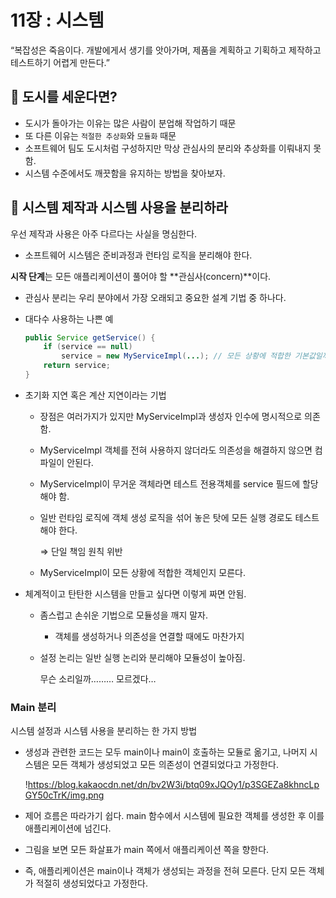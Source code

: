 # 11장 : 시스템
“복잡성은 죽음이다. 개발에게서 생기를 앗아가며, 제품을 계획하고 기획하고
제작하고 테스트하기 어렵게 만든다.”

## 📌 도시를 세운다면?
- 도시가 돌아가는 이유는 많은 사람이 분업해 작업하기 때문
- 또 다른 이유는 `적절한 추상화`와 `모듈화` 때문
- 소프트웨어 팀도 도시처럼 구성하지만 막상 관심사의 분리와 추상화를 이뤄내지 못함.
- 시스템 수준에서도 깨끗함을 유지하는 방법을 찾아보자.

## 📌 시스템 제작과 시스템 사용을 분리하라

우선 제작과 사용은 아주 다르다는 사실을 명심한다.

- 소프트웨어 시스템은 준비과정과 런타임 로직을 분리해야 한다.

**시작 단계**는 모든 애플리케이션이 풀어야 할 **관심사(concern)**이다.

- 관심사 분리는 우리 분야에서 가장 오래되고 중요한 설계 기법 중 하나다.
- 대다수 사용하는 나쁜 예
    
    ```java
    public Service getService() {
    	if (service == null)
    		service = new MyServiceImpl(...); // 모든 상황에 적합한 기본값일까?
    	return service;
    }
    ```
    
- 초기화 지연 혹은 계산 지연이라는 기법
    - 장점은 여러가지가 있지만 MyServiceImpl과 생성자 인수에 명시적으로 의존함.
    - MyServiceImpl 객체를 전혀 사용하지 않더라도 의존성을 해결하지 않으면 컴파일이 안된다.
    - MyServiceImpl이 무거운 객체라면 테스트 전용객체를 service 필드에 할당해야 함.
    - 일반 런타임 로직에 객체 생성 로직을 섞어 놓은 탓에 모든 실행 경로도 테스트해야 한다.
        
        ⇒ 단일 책임 원칙 위반
        
    - MyServiceImpl이 모든 상황에 적합한 객체인지 모른다.
- 체계적이고 탄탄한 시스템을 만들고 싶다면 이렇게 짜면 안됨.
    - 좀스럽고 손쉬운 기법으로 모듈성을 깨지 말자.
        - 객체를 생성하거나 의존성을 연결할 때에도 마찬가지
    - 설정 논리는 일반 실행 논리와 분리해야 모듈성이 높아짐.
        
        무슨 소리일까……… 모르겠다…
        

### Main 분리
시스템 설정과 시스템 사용을 분리하는 한 가지 방법

- 생성과 관련한 코드는 모두 main이나 main이 호출하는 모듈로 옮기고, 나머지 시스템은 모든 객체가 생성되었고 모든 의존성이 연결되었다고 가정한다.
    
    !https://blog.kakaocdn.net/dn/bv2W3i/btq09xJQOy1/p3SGEZa8khncLpGY50cTrK/img.png
    
- 제어 흐름은 따라가기 쉽다. main 함수에서 시스템에 필요한 객체를 생성한 후 이를 애플리케이션에 넘긴다.
- 그림을 보면 모든 화살표가 main 쪽에서 애플리케이션 쪽을 향한다.
- 즉, 애플리케이션은 main이나 객체가 생성되는 과정을 전혀 모른다. 단지 모든 객체가 적절히 생성되었다고 가정한다.